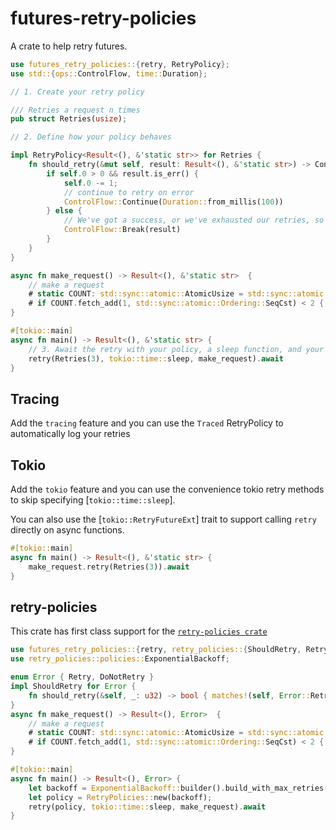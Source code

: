 # futures-retry-policies

A crate to help retry futures.

```rust
use futures_retry_policies::{retry, RetryPolicy};
use std::{ops::ControlFlow, time::Duration};

// 1. Create your retry policy

/// Retries a request n times
pub struct Retries(usize);

// 2. Define how your policy behaves

impl RetryPolicy<Result<(), &'static str>> for Retries {
    fn should_retry(&mut self, result: Result<(), &'static str>) -> ControlFlow<Result<(), &'static str>, Duration> {
        if self.0 > 0 && result.is_err() {
            self.0 -= 1;
            // continue to retry on error
            ControlFlow::Continue(Duration::from_millis(100))
        } else {
            // We've got a success, or we've exhausted our retries, so break
            ControlFlow::Break(result)
        }
    }
}

async fn make_request() -> Result<(), &'static str>  {
    // make a request
    # static COUNT: std::sync::atomic::AtomicUsize = std::sync::atomic::AtomicUsize::new(0);
    # if COUNT.fetch_add(1, std::sync::atomic::Ordering::SeqCst) < 2 { Err("fail") } else { Ok(()) }
}

#[tokio::main]
async fn main() -> Result<(), &'static str> {
    // 3. Await the retry with your policy, a sleep function, and your async function.
    retry(Retries(3), tokio::time::sleep, make_request).await
}
```

## Tracing

Add the `tracing` feature and you can use the `Traced` RetryPolicy to automatically
log your retries

## Tokio

Add the `tokio` feature and you can use the convenience tokio retry methods to skip specifying
[`tokio::time::sleep`].

You can also use the [`tokio::RetryFutureExt`] trait to support calling `retry` directly
on async functions.

```rust
#[tokio::main]
async fn main() -> Result<(), &'static str> {
    make_request.retry(Retries(3)).await
}
```

## retry-policies

This crate has first class support for the [`retry-policies crate`](https://!crates.io/crates/retry-policies)

```rust
use futures_retry_policies::{retry, retry_policies::{ShouldRetry, RetryPolicies}};
use retry_policies::policies::ExponentialBackoff;

enum Error { Retry, DoNotRetry }
impl ShouldRetry for Error {
    fn should_retry(&self, _: u32) -> bool { matches!(self, Error::Retry) }
}
async fn make_request() -> Result<(), Error>  {
    // make a request
    # static COUNT: std::sync::atomic::AtomicUsize = std::sync::atomic::AtomicUsize::new(0);
    # if COUNT.fetch_add(1, std::sync::atomic::Ordering::SeqCst) < 2 { Err(Error::Retry) } else { Ok(()) }
}

#[tokio::main]
async fn main() -> Result<(), Error> {
    let backoff = ExponentialBackoff::builder().build_with_max_retries(3);
    let policy = RetryPolicies::new(backoff);
    retry(policy, tokio::time::sleep, make_request).await
}
```
